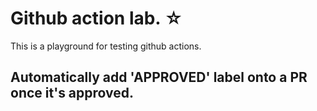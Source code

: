# Github action lab. ☆
  This is a playground for testing github actions.

## Automatically add 'APPROVED' label onto a PR once it's approved.
